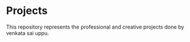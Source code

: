 # Projects
This repository represents the professional and creative projects done by venkata sai uppu.
